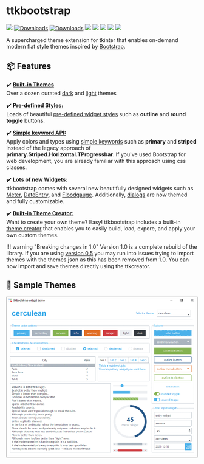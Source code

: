 # ttkbootstrap
![](https://img.shields.io/github/release/israel-dryer/ttkbootstrap.svg)
[![Downloads](https://pepy.tech/badge/ttkbootstrap)](https://pepy.tech/project/ttkbootstrap)
[![Downloads](https://pepy.tech/badge/ttkbootstrap/month)](https://pepy.tech/project/ttkbootstrap)
![](https://img.shields.io/github/issues/israel-dryer/ttkbootstrap.svg)
![](https://img.shields.io/github/issues-closed/israel-dryer/ttkbootstrap.svg)
![](https://img.shields.io/github/license/israel-dryer/ttkbootstrap.svg)
![](https://img.shields.io/github/stars/israel-dryer/ttkbootstrap.svg)
![](https://img.shields.io/github/forks/israel-dryer/ttkbootstrap.svg)

A supercharged theme extension for tkinter that enables on-demand modern 
flat style themes inspired by [Bootstrap](https://getbootstrap.com/).

## 📦 Features

✔️ [**Built-in Themes**](themes/index.md)   
Over a dozen curated [dark](themes/dark.md) and [light](themes/light.md) themes  

✔️ [**Pre-defined Styles:**](styleguide/index.md)  
Loads of beautiful [pre-defined widget styles](styleguide/index.md) such 
as **outline** and **round toggle** buttons.

✔️ [**Simple keyword API:**](gettingstarted/tutorial/#use-themed-widgets)  
Apply colors and types using [simple keywords](gettingstarted/tutorial/#use-themed-widgets) 
such as **primary** and **striped** instead of the legacy approach of 
**primary.Striped.Horizontal.TProgressbar**. If you've used Bootstrap for
web development, you are already familiar with this approach using css classes.

✔️ [**Lots of new Widgets:**](api/widgets/dateentry)  
ttkbootstrap comes with several new beautifully designed widgets such 
as [Meter](api/widgets/meter), [DateEntry](api/widgets/dateentry), 
and [Floodgauge](api/widgets/floodgauge). Additionally, [dialogs](api/dialogs/dialog) 
are now themed and fully customizable.

✔️ [**Built-in Theme Creator:**](themes/themecreator.md)  
Want to create your own theme? Easy! ttkbootstrap includes a built-in 
[theme creator](themes/themecreator.md) that enables you to easily build, 
load, expore, and apply your own custom themes.

!!! warning "Breaking changes in 1.0"
    Version 1.0 is a complete rebuild of the library. If you are using [version 0.5](https://github.com/israel-dryer/ttkbootstrap/tree/version-0.5) you may run into issues trying to import themes with the themes.json as this has been removed from 1.0. You can now import and save themes directly using the ttkcreator.


## 🎨 Sample Themes

![themes](./assets/themes/themes.gif)
